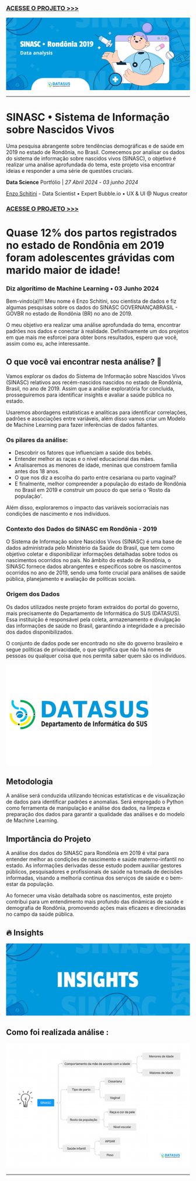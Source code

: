 ### [ACESSE O PROJETO >>>](https://github.com/enzoschitini/Data-Science-Portfolio/blob/main/01%20An%C3%A1lise%20explorat%C3%B3ria%20e%20limpeza%20de%20dados/Sinasc/An%C3%A1lise%20Explorat%C3%B3ria.ipynb)

<img src="https://raw.githubusercontent.com/enzoschitini/Data-Science-Portfolio/main/01%20An%C3%A1lise%20explorat%C3%B3ria%20e%20limpeza%20de%20dados/Sinasc/image/Copetina.png" alt="capa">

---

# **SINASC** • Sistema de Informação sobre Nascidos Vivos
Uma pesquisa abrangente sobre tendências demográficas e de saúde em 2019 no estado de Rondônia, no Brasil. Comecemos por analisar os dados do sistema de informação sobre nascidos vivos (SINASC), o objetivo é realizar uma análise aprofundada do tema, este projeto visa encontrar ideias e responder a uma série de questões cruciais.

**Data Science** Portfólio | *27 Abril 2024* - *03 junho 2024*

[Enzo Schitini](https://www.linkedin.com/in/enzoschitini/) - Data Scientist • Expert Bubble.io • UX & UI @ Nugus creator

### [ACESSE O PROJETO >>>](https://github.com/enzoschitini/Data-Science-Portfolio/blob/main/01%20An%C3%A1lise%20explorat%C3%B3ria%20e%20limpeza%20de%20dados/Sinasc/An%C3%A1lise%20Explorat%C3%B3ria.ipynb)

# Quase 12% dos partos registrados no estado de Rondônia em 2019 foram adolescentes grávidas com marido maior de idade!
### Diz algorítimo de Machine Learning • 03 Junho 2024

Bem-vindo(a)!!! Meu nome é Enzo Schitini, sou cientista de dados e fiz algumas pesquisas sobre os dados do SINASC GOVERNANÇABRASIL - GOVBR no estado de Rondônia (BR) no ano de 2019.

O meu objetivo era realizar uma análise aprofundada do tema, encontrar padrões nos dados e conectar à realidade. Definitivamente um dos projetos em que mais me esforcei para obter bons resultados, espero que você, assim como eu, ache interessante.

## O que você vai encontrar nesta análise? 👋

Vamos explorar os dados do Sistema de Informação sobre Nascidos Vivos (SINASC) relativos aos recém-nascidos nascidos no estado de Rondônia, Brasil, no ano de 2019. Assim que a análise exploratória for concluída, prosseguiremos para identificar insights e avaliar a saúde pública no estado.

Usaremos abordagens estatísticas e analíticas para identificar correlações, padrões e associações entre variáveis, além disso vamos criar um Modelo de Machine Learning para fazer inferências de dados faltantes.

### Os pilares da análise:
- Descobrir os fatores que influenciam a saúde dos bebês.
- Entender melhor as raças e o nível educacional das mães.
- Analisaremos as menores de idade, meninas que constroem família antes dos 18 anos.
- O que nos diz a escolha do parto entre cesariana ou parto vaginal?
- E finalmente, melhor compreender a população do estado de Rondônia no Brasil em 2019 e construir um pouco do que seria o 'Rosto da população'.

Além disso, exploraremos o impacto das variáveis sociorraciais nas condições de nascimento e nos indivíduos.

### Contexto dos Dados do SINASC em Rondônia - 2019

O Sistema de Informação sobre Nascidos Vivos (SINASC) é uma base de dados administrada pelo Ministério da Saúde do Brasil, que tem como objetivo coletar e disponibilizar informações detalhadas sobre todos os nascimentos ocorridos no país. No âmbito do estado de Rondônia, o SINASC fornece dados abrangentes e específicos sobre os nascimentos ocorridos no ano de 2019, sendo uma fonte crucial para análises de saúde pública, planejamento e avaliação de políticas sociais.

### Origem dos Dados

Os dados utilizados neste projeto foram extraídos do portal do governo, mais precisamente do Departamento de Informática do SUS (DATASUS). Essa instituição é responsável pela coleta, armazenamento e divulgação das informações de saúde no Brasil, garantindo a integridade e a precisão dos dados disponibilizados.

O conjunto de dados pode ser encontrado no site do governo brasileiro e segue políticas de privacidade, o que significa que não há nomes de pessoas ou qualquer coisa que nos permita saber quem são os indivíduos.

<img src="https://raw.githubusercontent.com/enzoschitini/Data-Science-Portfolio/main/01%20An%C3%A1lise%20explorat%C3%B3ria%20e%20limpeza%20de%20dados/Sinasc/image/datasus.png" alt="capa" width="400">

## Metodologia

A análise será conduzida utilizando técnicas estatísticas e de visualização de dados para identificar padrões e anomalias. Será empregado o Python como ferramenta de manipulação e análise dos dados, na limpeza e preparação dos dados para garantir a qualidade das análises e do modelo de Machine Learning.

## Importância do Projeto

A análise dos dados do SINASC para Rondônia em 2019 é vital para entender melhor as condições de nascimento e saúde materno-infantil no estado. As informações derivadas desse estudo podem auxiliar gestores públicos, pesquisadores e profissionais de saúde na tomada de decisões informadas, visando a melhoria contínua dos serviços de saúde e o bem-estar da população.

Ao fornecer uma visão detalhada sobre os nascimentos, este projeto contribui para um entendimento mais profundo das dinâmicas de saúde e demografia de Rondônia, promovendo ações mais eficazes e direcionadas no campo da saúde pública.

## 🔥 Insights

<img src="https://raw.githubusercontent.com/enzoschitini/Data-Science-Portfolio/main/01%20An%C3%A1lise%20explorat%C3%B3ria%20e%20limpeza%20de%20dados/Sinasc/image/INSIGHTS.png" alt="capa">

## Como foi realizada análise :

<img src="https://raw.githubusercontent.com/enzoschitini/Data-Science-Portfolio/main/01%20An%C3%A1lise%20explorat%C3%B3ria%20e%20limpeza%20de%20dados/Sinasc/image/Untitled.jpg" alt="capa">


---
